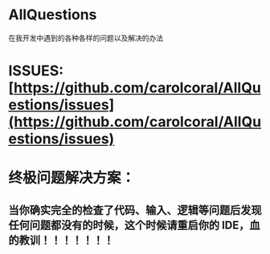 # AllQuestions
在我开发中遇到的各种各样的问题以及解决的办法

# ISSUES:[https://github.com/carolcoral/AllQuestions/issues](https://github.com/carolcoral/AllQuestions/issues)

# 终极问题解决方案：

## 当你确实完全的检查了代码、输入、逻辑等问题后发现任何问题都没有的时候，这个时候请重启你的 IDE，血的教训！！！！！！！
